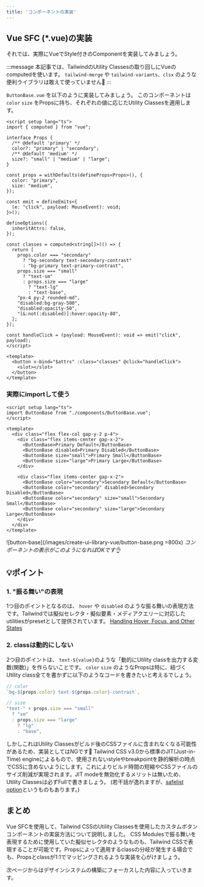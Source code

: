 ```yaml
---
title: 'コンポーネントの実装'
---
```


## Vue SFC (\*.vue)の実装

それでは、実際にVueでStyle付きのComponentを実装してみましょう。

:::message
本記事では、TailwindのUtility Classesの取り回しにVueのcomputedを使います。
`tailwind-merge` や `tailwind-variants`、`clsx` のような便利ライブラリは敢えて使っていません🙇
:::

`ButtonBase.vue` を以下のように実装してみましょう。
このコンポーネントは `color` `size` をPropsに持ち、それぞれの値に応じたUtility Classesを適用します。

```vue:src/components/ButtonBase.vue
<script setup lang="ts">
import { computed } from "vue";

interface Props {
  /** @default 'primary' */
  color?: "primary" | "secondary";
  /** @default 'medium' */
  size?: "small" | "medium" | "large";
}

const props = withDefaults(defineProps<Props>(), {
  color: "primary",
  size: "medium",
});

const emit = defineEmits<{
  (e: "click", payload: MouseEvent): void;
}>();

defineOptions({
  inheritAttrs: false,
});

const classes = computed<string[]>(() => {
  return [
    props.color === "secondary"
      ? "bg-secondary text-secondary-contrast"
      : "bg-primary text-primary-contrast",
    props.size === "small"
      ? "text-sm"
      : props.size === "large"
        ? "text-lg"
        : "text-base",
    "px-4 py-2 rounded-md",
    "disabled:bg-gray-500",
    "disabled:opacity-50",
    "[&:not(:disabled)]:hover:opacity-80",
  ];
});

const handleClick = (payload: MouseEvent): void => emit("click", payload);
</script>

<template>
  <button v-bind="$attrs" :class="classes" @click="handleClick">
    <slot></slot>
  </button>
</template>
```

### 実際にimportして使う

```vue:src/App.vue
<script setup lang="ts">
import ButtonBase from "./components/ButtonBase.vue";
</script>

<template>
  <div class="flex flex-col gap-y-2 p-4">
    <div class="flex items-center gap-x-2">
      <ButtonBase>Primary Default</ButtonBase>
      <ButtonBase disabled>Primary Disabled</ButtonBase>
      <ButtonBase size="small">Primary Small</ButtonBase>
      <ButtonBase size="large">Primary Large</ButtonBase>
    </div>

    <div class="flex items-center gap-x-2">
      <ButtonBase color="secondary">Secondary Default</ButtonBase>
      <ButtonBase color="secondary" disabled>Secondary Disabled</ButtonBase>
      <ButtonBase color="secondary" size="small">Secondary Small</ButtonBase>
      <ButtonBase color="secondary" size="large">Secondary Large</ButtonBase>
    </div>
  </div>
</template>
```

<!-- prettier-ignore-start -->
![button-base](/images/create-ui-library-vue/button-base.png =800x)
*コンポーネントの表示がこのようになればOKです👌*
<!-- prettier-ignore-end -->

## 💡ポイント

### 1. "振る舞い"の表現

1つ目のポイントとなるのは、 `hover` や `disabled` のような振る舞いの表現方法です。Tailwindでは擬似セレクタ・擬似要素・メディアクエリーに対応したutilitiesがpresetとして提供されています。
[Handling Hover, Focus, and Other States](https://tailwindcss.com/docs/hover-focus-and-other-states)

### 2. classは動的にしない

2つ目のポイントは、 `text-${value}`のような「動的にUtility classを出力する変数(関数)」を作らないことです。
`color` `size` のようなPropsは特に、紐づくUtility class全てを書かずに以下のようなコードを書きたいと考えるでしょう。

```typescript
// color
`bg-${props.color} text-${props.color}-contrast`,

// size
"text-" + props.size === "small"
  ? "sm"
  : props.size === "large"
    ? "lg"
    : "base",
```

しかしこれはUtility Classesがビルド後のCSSファイルに含まれなくなる可能性があるため、実装としてはNGです🙅
Tailwind CSS v3.0から標準のJIT(Just-in-Time) engineによるもので、使用されないstyleやbreakpointを静的解析の時点でCSSに含めないようにします。これによりビルド時間の短縮やCSSファイルのサイズ削減が実現されます。JIT modeを無効化するメリットは無いため、Utility Classesは必ずFullで書きましょう。
(若干話が逸れますが、[safelist option](https://tailwindcss.com/docs/content-configuration#safelisting-classes)というものもあります。)

## まとめ

Vue SFCを使用して、Tailwind CSSのUtility Classesを使用したカスタムボタンコンポーネントの実装方法について説明しました。
CSS Modulesで振る舞いを表現するために使用していた擬似セレクタのようなものも、Tailwind CSSで表現することが可能です。Propsによって適用するclassの分岐が発生する場合でも、Propsとclassが1:1でマッピングされるような実装を心がけましょう。

次ページからはデザインシステムの構築にフォーカスした内容に入っていきます。
